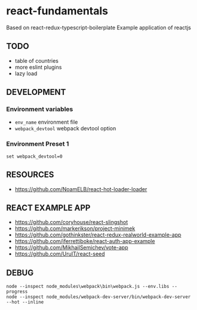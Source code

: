 # react-fundamentals
Based on react-redux-typescript-boilerplate
Example application of reactjs

TODO
---
* table of countries
* more eslint plugins
* lazy load

DEVELOPMENT
---
### Environment variables
* `env_name` environment file
* `webpack_devtool` webpack devtool option

### Environment Preset 1
```
set webpack_devtool=0
```

RESOURCES
---
* https://github.com/NoamELB/react-hot-loader-loader

REACT EXAMPLE APP
---
* https://github.com/coryhouse/react-slingshot
* https://github.com/markerikson/project-minimek
* https://github.com/gothinkster/react-redux-realworld-example-app
* https://github.com/jferrettiboke/react-auth-app-example
* https://github.com/MikhailSemichev/vote-app
* https://github.com/UruIT/react-seed

DEBUG
---
```
node --inspect node_modules\webpack\bin\webpack.js --env.libs --progress
node --inspect node_modules/webpack-dev-server/bin/webpack-dev-server --hot --inline
```
